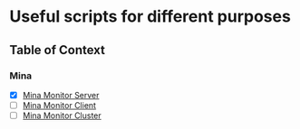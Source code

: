 # Useful scripts for different purposes

## Table of Context

### Mina
+ [x] [Mina Monitor Server](mina/monitor/server/README.md)
+ [ ] [Mina Monitor Client]()
+ [ ] [Mina Monitor Cluster]()